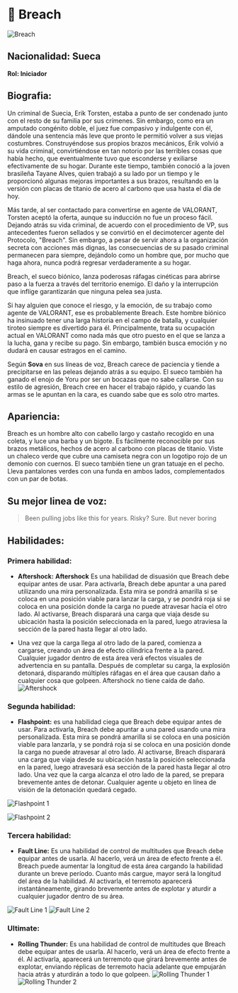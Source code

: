 # **🎇 Breach**

![Breach](https://static.wikia.nocookie.net/valorant/images/5/53/Breach_icon.png/revision/latest/scale-to-width-down/1000?cb=20230523180542)

## **Nacionalidad: Sueca**

**Rol: Iniciador**

## **Biografia:**

Un criminal de Suecia, Erik Torsten, estaba a punto de ser condenado junto con el resto de su familia por sus crímenes. Sin embargo, como era un amputado congénito doble, el juez fue compasivo y indulgente con él, dándole una sentencia más leve que pronto le permitió volver a sus viejas costumbres. Construyéndose sus propios brazos mecánicos, Erik volvió a su vida criminal, convirtiéndose en tan notorio por las terribles cosas que había hecho, que eventualmente tuvo que esconderse y exiliarse efectivamente de su hogar. Durante este tiempo, también conoció a la joven brasileña Tayane Alves, quien trabajó a su lado por un tiempo y le proporcionó algunas mejoras importantes a sus brazos, resultando en la versión con placas de titanio de acero al carbono que usa hasta el día de hoy.

Más tarde, al ser contactado para convertirse en agente de VALORANT, Torsten aceptó la oferta, aunque su inducción no fue un proceso fácil. Dejando atrás su vida criminal, de acuerdo con el procedimiento de VP, sus antecedentes fueron sellados y se convirtió en el decimotercer agente del Protocolo, "Breach". Sin embargo, a pesar de servir ahora a la organización secreta con acciones más dignas, las consecuencias de su pasado criminal permanecen para siempre, dejándolo como un hombre que, por mucho que haga ahora, nunca podrá regresar verdaderamente a su hogar.

Breach, el sueco biónico, lanza poderosas ráfagas cinéticas para abrirse paso a la fuerza a través del territorio enemigo. El daño y la interrupción que inflige garantizarán que ninguna pelea sea justa.

Si hay alguien que conoce el riesgo, y la emoción, de su trabajo como agente de VALORANT, ese es probablemente Breach. Este hombre biónico ha insinuado tener una larga historia en el campo de batalla, y cualquier tiroteo siempre es divertido para él. Principalmente, trata su ocupación actual en VALORANT como nada más que otro puesto en el que se lanza a la lucha, gana y recibe su pago. Sin embargo, también busca emoción y no dudará en causar estragos en el camino.

Según **Sova** en sus líneas de voz, Breach carece de paciencia y tiende a precipitarse en las peleas dejando atrás a su equipo. El sueco también ha ganado el enojo de Yoru por ser un bocazas que no sabe callarse. Con su estilo de agresión, Breach cree en hacer el trabajo rápido, y cuando las armas se le apuntan en la cara, es cuando sabe que es solo otro martes.

## **Apariencia:**

Breach es un hombre alto con cabello largo y castaño recogido en una coleta, y luce una barba y un bigote. Es fácilmente reconocible por sus brazos metálicos, hechos de acero al carbono con placas de titanio. Viste un chaleco verde que cubre una camiseta negra con un logotipo rojo de un demonio con cuernos. El sueco también tiene un gran tatuaje en el pecho. Lleva pantalones verdes con una funda en ambos lados, complementados con un par de botas.

## **Su mejor linea de voz:**

> Been pulling jobs like this for years. Risky? Sure. But never boring

## **Habilidades:**

### **Primera habilidad:**

- **Aftershock:** **Aftershock** Es una habilidad de disuasión que Breach debe equipar antes de usar. Para activarla, Breach debe apuntar a una pared utilizando una mira personalizada. Esta mira se pondrá amarilla si se coloca en una posición viable para lanzar la carga, y se pondrá roja si se coloca en una posición donde la carga no puede atravesar hacia el otro lado. Al activarse, Breach disparará una carga que viaja desde su ubicación hasta la posición seleccionada en la pared, luego atraviesa la sección de la pared hasta llegar al otro lado.

- Una vez que la carga llega al otro lado de la pared, comienza a cargarse, creando un área de efecto cilíndrica frente a la pared. Cualquier jugador dentro de esta área verá efectos visuales de advertencia en su pantalla. Después de completar su carga, la explosión detonará, disparando múltiples ráfagas en el área que causan daño a cualquier cosa que golpeen. Aftershock no tiene caída de daño.
  ![Aftershock](https://static.wikia.nocookie.net/valorant/images/7/78/Aftershock_Windup.png/revision/latest/scale-to-width-down/1000?cb=20230402081255)

### **Segunda habilidad:**

- **Flashpoint:** es una habilidad ciega que Breach debe equipar antes de usar. Para activarla, Breach debe apuntar a una pared usando una mira personalizada. Esta mira se pondrá amarilla si se coloca en una posición viable para lanzarla, y se pondrá roja si se coloca en una posición donde la carga no puede atravesar al otro lado. Al activarse, Breach disparará una carga que viaja desde su ubicación hasta la posición seleccionada en la pared, luego atravesará esa sección de la pared hasta llegar al otro lado. Una vez que la carga alcanza el otro lado de la pared, se prepara brevemente antes de detonar. Cualquier agente u objeto en línea de visión de la detonación quedará cegado.

![Flashpoint 1](https://static.wikia.nocookie.net/valorant/images/b/bd/Flashpoint_Cast.png/revision/latest/scale-to-width-down/1000?cb=20230408122948)

![Flashpoint 2](https://static.wikia.nocookie.net/valorant/images/a/aa/Flashpoint_Activation.png/revision/latest/scale-to-width-down/1000?cb=20230402081301)

### **Tercera habilidad:**

- **Fault Line:** Es una habilidad de control de multitudes que Breach debe equipar antes de usarla. Al hacerlo, verá un área de efecto frente a él. Breach puede aumentar la longitud de esta área cargando la habilidad durante un breve período. Cuanto más cargue, mayor será la longitud del área de la habilidad. Al activarla, el terremoto aparecerá instantáneamente, girando brevemente antes de explotar y aturdir a cualquier jugador dentro de su área.

![Fault Line 1 ](https://static.wikia.nocookie.net/valorant/images/7/79/Fault_Line_Equip.png/revision/latest/scale-to-width-down/1000?cb=20230402081259)
![Fault Line 2](https://static.wikia.nocookie.net/valorant/images/f/f7/Fault_Line_Cast.png/revision/latest/scale-to-width-down/1000?cb=20230408122945)

### **Ultimate:**

- **Rolling Thunder:** Es una habilidad de control de multitudes que Breach debe equipar antes de usarla. Al hacerlo, verá un área de efecto frente a él. Al activarla, aparecerá un terremoto que girará brevemente antes de explotar, enviando réplicas de terremoto hacia adelante que empujarán hacia atrás y aturdirán a todo lo que golpeen.
  ![Rolling Thunder 1 ](https://static.wikia.nocookie.net/valorant/images/d/db/Rolling_Thunder_Cast.png/revision/latest/scale-to-width-down/1000?cb=20230408122940)
  ![Rolling Thunder 2 ](https://static.wikia.nocookie.net/valorant/images/e/e4/Rolling_Thunder_Activation.png/revision/latest/scale-to-width-down/1000?cb=20230402081250)
